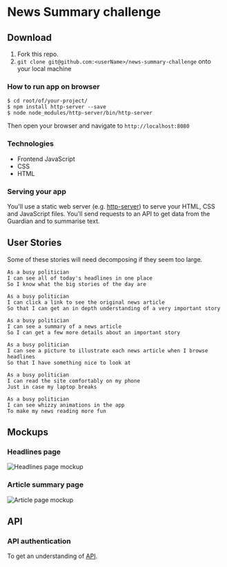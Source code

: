 # News Summary challenge


## Download
1. Fork this repo.
2. `git clone git@github.com:<userName>/news-summary-challenge` onto your local machine


### How to run app on browser

```
$ cd root/of/your-project/
$ npm install http-server --save
$ node node_modules/http-server/bin/http-server
```
Then open your browser and navigate to `http://localhost:8080`

### Technologies
- Frontend JavaScript
- CSS 
- HTML  

### Serving your app
You'll use a static web server (e.g. [http-server](https://www.npmjs.com/package/http-server)) to serve your HTML, CSS and JavaScript files.  You'll send requests to an API to get data from the Guardian and to summarise text.


## User Stories

Some of these stories will need decomposing if they seem too large.

```
As a busy politician
I can see all of today's headlines in one place
So I know what the big stories of the day are
```

```
As a busy politician
I can click a link to see the original news article
So that I can get an in depth understanding of a very important story
```

```
As a busy politician
I can see a summary of a news article
So I can get a few more details about an important story
```

```
As a busy politician
I can see a picture to illustrate each news article when I browse headlines
So that I have something nice to look at
```

```
As a busy politician
I can read the site comfortably on my phone
Just in case my laptop breaks
```

```
As a busy politician
I can see whizzy animations in the app
To make my news reading more fun
```

## Mockups

### Headlines page

![Headlines page mockup](/images/news-summary-project-headlines-page-mockup.png)

### Article summary page

![Article page mockup](/images/news-summary-project-article-page-mockup.png)

## API

### API authentication
To get an understanding of [API](https://github.com/makersacademy/news-summary-challenge/#api).

